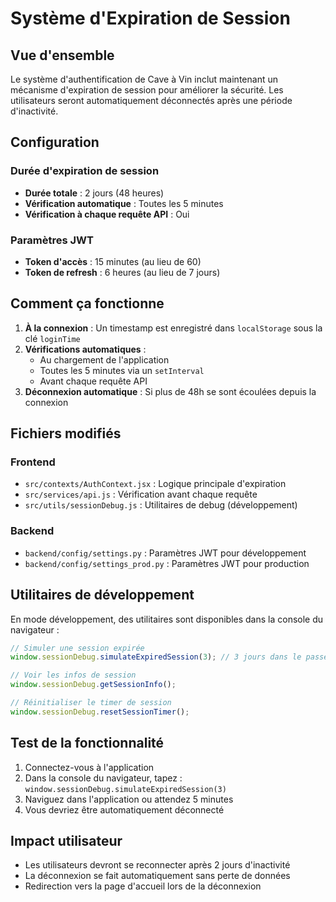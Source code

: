 # Système d'Expiration de Session

## Vue d'ensemble

Le système d'authentification de Cave à Vin inclut maintenant un mécanisme d'expiration de session pour améliorer la sécurité. Les utilisateurs seront automatiquement déconnectés après une période d'inactivité.

## Configuration

### Durée d'expiration de session
- **Durée totale** : 2 jours (48 heures)
- **Vérification automatique** : Toutes les 5 minutes
- **Vérification à chaque requête API** : Oui

### Paramètres JWT
- **Token d'accès** : 15 minutes (au lieu de 60)
- **Token de refresh** : 6 heures (au lieu de 7 jours)

## Comment ça fonctionne

1. **À la connexion** : Un timestamp est enregistré dans `localStorage` sous la clé `loginTime`
2. **Vérifications automatiques** :
   - Au chargement de l'application
   - Toutes les 5 minutes via un `setInterval`
   - Avant chaque requête API
3. **Déconnexion automatique** : Si plus de 48h se sont écoulées depuis la connexion

## Fichiers modifiés

### Frontend
- `src/contexts/AuthContext.jsx` : Logique principale d'expiration
- `src/services/api.js` : Vérification avant chaque requête
- `src/utils/sessionDebug.js` : Utilitaires de debug (développement)

### Backend
- `backend/config/settings.py` : Paramètres JWT pour développement
- `backend/config/settings_prod.py` : Paramètres JWT pour production

## Utilitaires de développement

En mode développement, des utilitaires sont disponibles dans la console du navigateur :

```javascript
// Simuler une session expirée
window.sessionDebug.simulateExpiredSession(3); // 3 jours dans le passé

// Voir les infos de session
window.sessionDebug.getSessionInfo();

// Réinitialiser le timer de session
window.sessionDebug.resetSessionTimer();
```

## Test de la fonctionnalité

1. Connectez-vous à l'application
2. Dans la console du navigateur, tapez : `window.sessionDebug.simulateExpiredSession(3)`
3. Naviguez dans l'application ou attendez 5 minutes
4. Vous devriez être automatiquement déconnecté

## Impact utilisateur

- Les utilisateurs devront se reconnecter après 2 jours d'inactivité
- La déconnexion se fait automatiquement sans perte de données
- Redirection vers la page d'accueil lors de la déconnexion